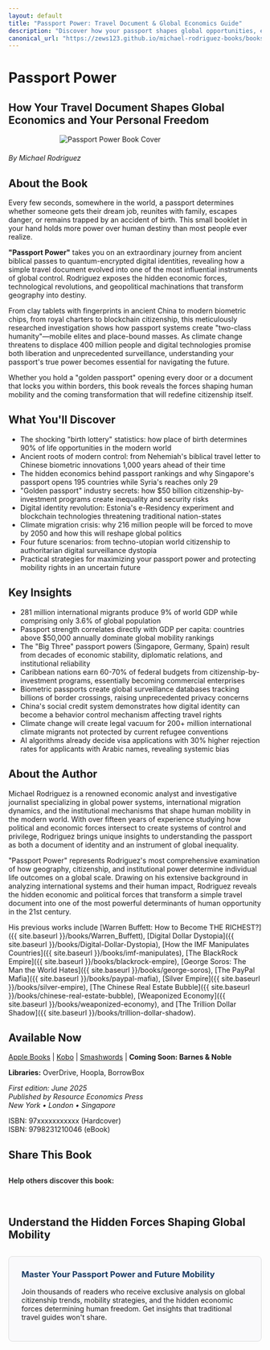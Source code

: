 ```yaml
---
layout: default
title: "Passport Power: Travel Document & Global Economics Guide"
description: "Discover how your passport shapes global opportunities, economic freedom, and life chances. Rodriguez reveals the hidden power behind travel documents."
canonical_url: "https://zews123.github.io/michael-rodriguez-books/books/Passport-Power"
---
```


# Passport Power
## How Your Travel Document Shapes Global Economics and Your Personal Freedom

<img src="{{ site.baseurl }}/assets/images/Passport_Power.webp" alt="Passport Power Book Cover" style="max-width: 300px; margin: 0 auto 20px; display: block;">

*By Michael Rodriguez*

## About the Book

Every few seconds, somewhere in the world, a passport determines whether someone gets their dream job, reunites with family, escapes danger, or remains trapped by an accident of birth. This small booklet in your hand holds more power over human destiny than most people ever realize.

**"Passport Power"** takes you on an extraordinary journey from ancient biblical passes to quantum-encrypted digital identities, revealing how a simple travel document evolved into one of the most influential instruments of global control. Rodriguez exposes the hidden economic forces, technological revolutions, and geopolitical machinations that transform geography into destiny.

From clay tablets with fingerprints in ancient China to modern biometric chips, from royal charters to blockchain citizenship, this meticulously researched investigation shows how passport systems create "two-class humanity"—mobile elites and place-bound masses. As climate change threatens to displace 400 million people and digital technologies promise both liberation and unprecedented surveillance, understanding your passport's true power becomes essential for navigating the future.

Whether you hold a "golden passport" opening every door or a document that locks you within borders, this book reveals the forces shaping human mobility and the coming transformation that will redefine citizenship itself.

## What You'll Discover

- The shocking "birth lottery" statistics: how place of birth determines 90% of life opportunities in the modern world
- Ancient roots of modern control: from Nehemiah's biblical travel letter to Chinese biometric innovations 1,000 years ahead of their time
- The hidden economics behind passport rankings and why Singapore's passport opens 195 countries while Syria's reaches only 29
- "Golden passport" industry secrets: how $50 billion citizenship-by-investment programs create inequality and security risks
- Digital identity revolution: Estonia's e-Residency experiment and blockchain technologies threatening traditional nation-states
- Climate migration crisis: why 216 million people will be forced to move by 2050 and how this will reshape global politics
- Four future scenarios: from techno-utopian world citizenship to authoritarian digital surveillance dystopia
- Practical strategies for maximizing your passport power and protecting mobility rights in an uncertain future

## Key Insights

- 281 million international migrants produce 9% of world GDP while comprising only 3.6% of global population
- Passport strength correlates directly with GDP per capita: countries above $50,000 annually dominate global mobility rankings
- The "Big Three" passport powers (Singapore, Germany, Spain) result from decades of economic stability, diplomatic relations, and institutional reliability
- Caribbean nations earn 60-70% of federal budgets from citizenship-by-investment programs, essentially becoming commercial enterprises
- Biometric passports create global surveillance databases tracking billions of border crossings, raising unprecedented privacy concerns
- China's social credit system demonstrates how digital identity can become a behavior control mechanism affecting travel rights
- Climate change will create legal vacuum for 200+ million international climate migrants not protected by current refugee conventions
- AI algorithms already decide visa applications with 30% higher rejection rates for applicants with Arabic names, revealing systemic bias

## About the Author

Michael Rodriguez is a renowned economic analyst and investigative journalist specializing in global power systems, international migration dynamics, and the institutional mechanisms that shape human mobility in the modern world. With over fifteen years of experience studying how political and economic forces intersect to create systems of control and privilege, Rodriguez brings unique insights to understanding the passport as both a document of identity and an instrument of global inequality.

"Passport Power" represents Rodriguez's most comprehensive examination of how geography, citizenship, and institutional power determine individual life outcomes on a global scale. Drawing on his extensive background in analyzing international systems and their human impact, Rodriguez reveals the hidden economic and political forces that transform a simple travel document into one of the most powerful determinants of human opportunity in the 21st century.

His previous works include [Warren Buffett: How to Become THE RICHEST?]({{ site.baseurl }}/books/Warren_Buffett), [Digital Dollar Dystopia]({{ site.baseurl }}/books/Digital-Dollar-Dystopia), [How the IMF Manipulates Countries]({{ site.baseurl }}/books/imf-manipulates), [The BlackRock Empire]({{ site.baseurl }}/books/blackrock-empire), [George Soros: The Man the World Hates]({{ site.baseurl }}/books/george-soros), [The PayPal Mafia]({{ site.baseurl }}/books/paypal-mafia), [Silver Empire]({{ site.baseurl }}/books/silver-empire), [The Chinese Real Estate Bubble]({{ site.baseurl }}/books/chinese-real-estate-bubble), [Weaponized Economy]({{ site.baseurl }}/books/weaponized-economy), and [The Trillion Dollar Shadow]({{ site.baseurl }}/books/trillion-dollar-shadow).


## Available Now

<a href="https://books.apple.com/us/book/passport-power-how-your-travel-document-shapes-global/id6746773141" target="_blank" rel="noopener noreferrer">Apple Books</a> | <a href="https://www.kobo.com/ww/en/ebook/passport-power-how-your-travel-document-shapes-global-economics-and-your-personal-freedom" target="_blank" rel="noopener noreferrer">Kobo</a> | <a href="https://www.smashwords.com/books/view/1783438" target="_blank" rel="noopener noreferrer">Smashwords</a> | **Coming Soon: Barnes & Noble**

**Libraries:** OverDrive, Hoopla, BorrowBox

*First edition: June 2025*  
*Published by Resource Economics Press*  
*New York • London • Singapore*

ISBN: 97xxxxxxxxxxx (Hardcover)  
ISBN: 9798231210046 (eBook)

## Share This Book

<div class="social-share" style="margin: 30px 0;">
  <p style="margin-bottom: 15px; font-weight: 600;">Help others discover this book:</p>
  <a href="https://twitter.com/intent/tweet?text=Check out 'Passport Power' by Michael Rodriguez&url={{ site.url }}{{ site.baseurl }}{{ page.url }}&via=MRodriguezBooks" target="_blank" rel="noopener noreferrer" style="display: inline-block; margin-right: 15px; font-size: 24px; color: #1DA1F2;">
    <i class="fab fa-twitter-square"></i>
  </a>
  <a href="https://www.facebook.com/sharer/sharer.php?u={{ site.url }}{{ site.baseurl }}{{ page.url }}" target="_blank" rel="noopener noreferrer" style="display: inline-block; margin-right: 15px; font-size: 24px; color: #3b5998;">
    <i class="fab fa-facebook-square"></i>
  </a>
  <a href="https://www.linkedin.com/shareArticle?mini=true&url={{ site.url }}{{ site.baseurl }}{{ page.url }}&title=Passport Power by Michael Rodriguez" target="_blank" rel="noopener noreferrer" style="display: inline-block; margin-right: 15px; font-size: 24px; color: #0077b5;">
    <i class="fab fa-linkedin"></i>
  </a>
  <a href="mailto:?subject=Check out this book: Passport Power&body=I thought you might be interested in this book by Michael Rodriguez: {{ site.url }}{{ site.baseurl }}{{ page.url }}" style="display: inline-block; font-size: 24px; color: #333333;">
    <i class="fas fa-envelope-square"></i>
  </a>
</div>

## Understand the Hidden Forces Shaping Global Mobility

<div style="background-color: #f9f9fb; padding: 25px; border-radius: 8px; margin: 30px 0; border: 1px solid #ddd;">
  <h3 style="margin-top: 0; color: #1a3c65;">Master Your Passport Power and Future Mobility</h3>
  <p>Join thousands of readers who receive exclusive analysis on global citizenship trends, mobility strategies, and the hidden economic forces determining human freedom. Get insights that traditional travel guides won't share.</p>
  <script async data-uid="b2a1614bc4" src="https://michael-rodriguez.kit.com/b2a1614bc4/index.js"></script>
</div>
